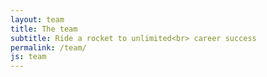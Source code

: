 ```yaml
---
layout: team
title: The team
subtitle: Ride a rocket to unlimited<br> career success
permalink: /team/
js: team
---
```


